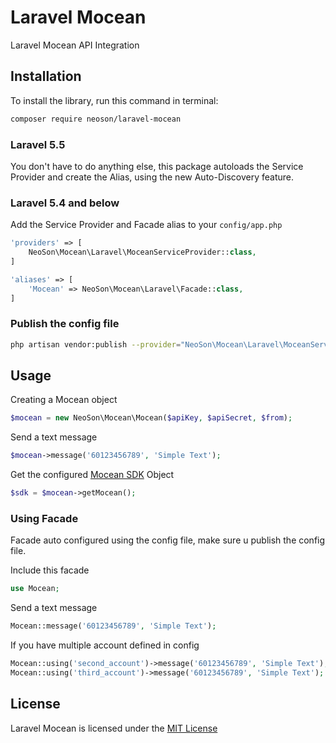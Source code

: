 Laravel Mocean
===============
Laravel Mocean API Integration

## Installation

To install the library, run this command in terminal:
```bash
composer require neoson/laravel-mocean
```

### Laravel 5.5

You don't have to do anything else, this package autoloads the Service Provider and create the Alias, using the new Auto-Discovery feature.

### Laravel 5.4 and below

Add the Service Provider and Facade alias to your `config/app.php`

```php
'providers' => [
    NeoSon\Mocean\Laravel\MoceanServiceProvider::class,
]

'aliases' => [
    'Mocean' => NeoSon\Mocean\Laravel\Facade::class,
]
```

### Publish the config file

```bash
php artisan vendor:publish --provider="NeoSon\Mocean\Laravel\MoceanServiceProvider"
```

## Usage

Creating a Mocean object
```php
$mocean = new NeoSon\Mocean\Mocean($apiKey, $apiSecret, $from);
```

Send a text message
```php
$mocean->message('60123456789', 'Simple Text');
```

Get the configured [Mocean SDK](https://github.com/MoceanAPI/mocean-sdk-php) Object
```php
$sdk = $mocean->getMocean();
```

### Using Facade

Facade auto configured using the config file, make sure u publish the config file.

Include this facade
```php
use Mocean;
```

Send a text message
```php
Mocean::message('60123456789', 'Simple Text');
```

If you have multiple account defined in config
```php
Mocean::using('second_account')->message('60123456789', 'Simple Text');
Mocean::using('third_account')->message('60123456789', 'Simple Text');
```

## License

Laravel Mocean is licensed under the [MIT License](LICENSE)
